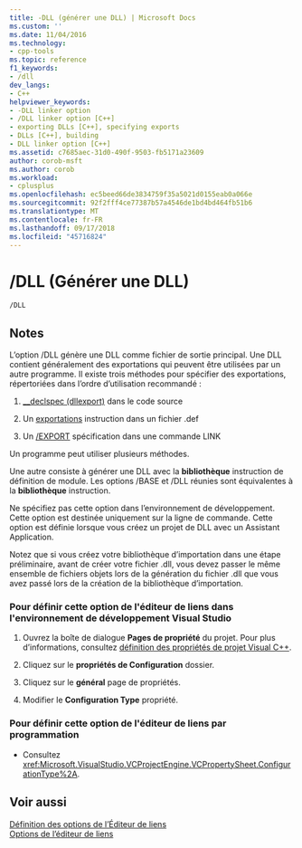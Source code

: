 ```yaml
---
title: -DLL (générer une DLL) | Microsoft Docs
ms.custom: ''
ms.date: 11/04/2016
ms.technology:
- cpp-tools
ms.topic: reference
f1_keywords:
- /dll
dev_langs:
- C++
helpviewer_keywords:
- -DLL linker option
- /DLL linker option [C++]
- exporting DLLs [C++], specifying exports
- DLLs [C++], building
- DLL linker option [C++]
ms.assetid: c7685aec-31d0-490f-9503-fb5171a23609
author: corob-msft
ms.author: corob
ms.workload:
- cplusplus
ms.openlocfilehash: ec5beed66de3834759f35a5021d0155eab0a066e
ms.sourcegitcommit: 92f2fff4ce77387b57a4546de1bd4bd464fb51b6
ms.translationtype: MT
ms.contentlocale: fr-FR
ms.lasthandoff: 09/17/2018
ms.locfileid: "45716824"
---
```

# <a name="dll-build-a-dll"></a>/DLL (Générer une DLL)

```
/DLL
```

## <a name="remarks"></a>Notes

L’option /DLL génère une DLL comme fichier de sortie principal. Une DLL contient généralement des exportations qui peuvent être utilisées par un autre programme. Il existe trois méthodes pour spécifier des exportations, répertoriées dans l’ordre d’utilisation recommandé :

1. [__declspec (dllexport)](../../cpp/dllexport-dllimport.md) dans le code source

1. Un [exportations](../../build/reference/exports.md) instruction dans un fichier .def

1. Un [/EXPORT](../../build/reference/export-exports-a-function.md) spécification dans une commande LINK

Un programme peut utiliser plusieurs méthodes.

Une autre consiste à générer une DLL avec la **bibliothèque** instruction de définition de module. Les options /BASE et /DLL réunies sont équivalentes à la **bibliothèque** instruction.

Ne spécifiez pas cette option dans l’environnement de développement. Cette option est destinée uniquement sur la ligne de commande. Cette option est définie lorsque vous créez un projet de DLL avec un Assistant Application.

Notez que si vous créez votre bibliothèque d’importation dans une étape préliminaire, avant de créer votre fichier .dll, vous devez passer le même ensemble de fichiers objets lors de la génération du fichier .dll que vous avez passé lors de la création de la bibliothèque d’importation.

### <a name="to-set-this-linker-option-in-the-visual-studio-development-environment"></a>Pour définir cette option de l'éditeur de liens dans l'environnement de développement Visual Studio

1. Ouvrez la boîte de dialogue **Pages de propriété** du projet. Pour plus d’informations, consultez [définition des propriétés de projet Visual C++](../../ide/working-with-project-properties.md).

1. Cliquez sur le **propriétés de Configuration** dossier.

1. Cliquez sur le **général** page de propriétés.

1. Modifier le **Configuration Type** propriété.

### <a name="to-set-this-linker-option-programmatically"></a>Pour définir cette option de l'éditeur de liens par programmation

- Consultez <xref:Microsoft.VisualStudio.VCProjectEngine.VCPropertySheet.ConfigurationType%2A>.

## <a name="see-also"></a>Voir aussi

[Définition des options de l’Éditeur de liens](../../build/reference/setting-linker-options.md)<br/>
[Options de l’éditeur de liens](../../build/reference/linker-options.md)